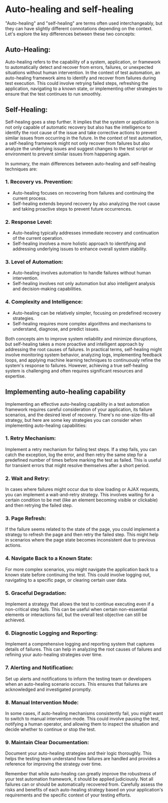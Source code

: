 # Auto-healing and self-healing

"Auto-healing" and "self-healing" are terms often used interchangeably, but they can have slightly different connotations depending on the context. Let's explore the key differences between these two concepts:

## Auto-Healing:
Auto-healing refers to the capability of a system, application, or framework to automatically detect and recover from errors, failures, or unexpected situations without human intervention. In the context of test automation, an auto-healing framework aims to identify and recover from failures during test execution. This could involve retrying failed steps, refreshing the application, navigating to a known state, or implementing other strategies to ensure that the test continues to run smoothly.

## Self-Healing:
Self-healing goes a step further. It implies that the system or application is not only capable of automatic recovery but also has the intelligence to identify the root cause of the issue and take corrective actions to prevent similar issues from occurring in the future. In the context of test automation, a self-healing framework might not only recover from failures but also analyze the underlying issues and suggest changes to the test script or environment to prevent similar issues from happening again.

In summary, the main differences between auto-healing and self-healing techniques are:

### 1. Recovery vs. Prevention:
   - Auto-healing focuses on recovering from failures and continuing the current process.
   - Self-healing extends beyond recovery by also analyzing the root cause and taking proactive steps to prevent future occurrences.

### 2. Response Level:
   - Auto-healing typically addresses immediate recovery and continuation of the current operation.
   - Self-healing involves a more holistic approach to identifying and addressing underlying issues to enhance overall system stability.

### 3. Level of Automation:
   - Auto-healing involves automation to handle failures without human intervention.
   - Self-healing involves not only automation but also intelligent analysis and decision-making capabilities.

### 4. Complexity and Intelligence:
   - Auto-healing can be relatively simpler, focusing on predefined recovery strategies.
   - Self-healing requires more complex algorithms and mechanisms to understand, diagnose, and predict issues.

Both concepts aim to improve system reliability and minimize disruptions, but self-healing takes a more proactive and intelligent approach by addressing the root causes of failures. In practical terms, self-healing might involve monitoring system behavior, analyzing logs, implementing feedback loops, and applying machine learning techniques to continuously refine the system's response to failures. However, achieving a true self-healing system is challenging and often requires significant resources and expertise.

## Implementing auto-healing capability 

Implementing an effective auto-healing capability in a test automation framework requires careful consideration of your application, its failure scenarios, and the desired level of recovery. There's no one-size-fits-all strategy, but here are some key strategies you can consider when implementing auto-healing capabilities:

### 1. Retry Mechanism:
   Implement a retry mechanism for failing test steps. If a step fails, you can catch the exception, log the error, and then retry the same step for a predefined number of times before marking the test as failed. This is useful for transient errors that might resolve themselves after a short period.

### 2. Wait and Retry:
   In cases where failures might occur due to slow loading or AJAX requests, you can implement a wait-and-retry strategy. This involves waiting for a certain condition to be met (like an element becoming visible or clickable) and then retrying the failed step.

### 3. Page Refresh:
   If the failure seems related to the state of the page, you could implement a strategy to refresh the page and then retry the failed step. This might help in scenarios where the page state becomes inconsistent due to previous actions.

### 4. Navigate Back to a Known State:
   For more complex scenarios, you might navigate the application back to a known state before continuing the test. This could involve logging out, navigating to a specific page, or clearing certain user data.

### 5. Graceful Degradation:
   Implement a strategy that allows the test to continue executing even if a non-critical step fails. This can be useful when certain non-essential elements or interactions fail, but the overall test objective can still be achieved.

### 6. Diagnostic Logging and Reporting:
   Implement a comprehensive logging and reporting system that captures details of failures. This can help in analyzing the root causes of failures and refining your auto-healing strategies over time.

### 7. Alerting and Notification:
   Set up alerts and notifications to inform the testing team or developers when an auto-healing scenario occurs. This ensures that failures are acknowledged and investigated promptly.

### 8. Manual Intervention Mode:
   In some cases, if auto-healing mechanisms consistently fail, you might want to switch to manual intervention mode. This could involve pausing the test, notifying a human operator, and allowing them to inspect the situation and decide whether to continue or stop the test.

### 9. Maintain Clear Documentation:
   Document your auto-healing strategies and their logic thoroughly. This helps the testing team understand how failures are handled and provides a reference for improving the strategy over time.

Remember that while auto-healing can greatly improve the robustness of your test automation framework, it should be applied judiciously. Not all failures can or should be automatically recovered from. Carefully assess the risks and benefits of each auto-healing strategy based on your application's requirements and the specific context of your testing efforts.